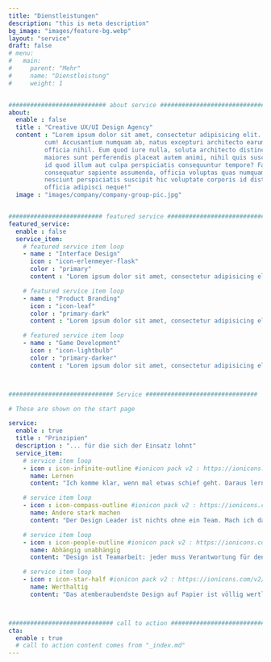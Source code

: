 ```yaml
---
title: "Dienstleistungen"
description: "this is meta description"
bg_image: "images/feature-bg.webp"
layout: "service"
draft: false
# menu:
#   main:
#     parent: "Mehr"
#     name: "Dienstleistung"
#     weight: 1


########################### about service #############################
about:
  enable : false
  title : "Creative UX/UI Design Agency"
  content : "Lorem ipsum dolor sit amet, consectetur adipisicing elit. Voluptate soluta corporis odit, optio
          cum! Accusantium numquam ab, natus excepturi architecto earum ipsa aliquam, illum, omnis rerum, eveniet
          officia nihil. Eum quod iure nulla, soluta architecto distinctio. Nesciunt odio ullam expedita, neque fugit
          maiores sunt perferendis placeat autem animi, nihil quis suscipit quibusdam ut reiciendis doloribus natus nemo
          id quod illum aut culpa perspiciatis consequuntur tempore? Facilis nam vitae iure quisquam eius harum
          consequatur sapiente assumenda, officia voluptas quas numquam placeat, alias molestias nisi laudantium
          nesciunt perspiciatis suscipit hic voluptate corporis id distinctio earum. Dolor reprehenderit fuga dolore
          officia adipisci neque!"
  image : "images/company/company-group-pic.jpg"


########################## featured service ############################
featured_service:
  enable : false
  service_item:
    # featured service item loop
    - name : "Interface Design"
      icon : "icon-erlenmeyer-flask"
      color : "primary"
      content : "Lorem ipsum dolor sit amet, consectetur adipisicing elit. Saepe enim impedit repudiandae omnis est temporibus."

    # featured service item loop
    - name : "Product Branding"
      icon : "icon-leaf"
      color : "primary-dark"
      content : "Lorem ipsum dolor sit amet, consectetur adipisicing elit. Saepe enim impedit repudiandae omnis est temporibus."

    # featured service item loop
    - name : "Game Development"
      icon : "icon-lightbulb"
      color : "primary-darker"
      content : "Lorem ipsum dolor sit amet, consectetur adipisicing elit. Saepe enim impedit repudiandae omnis est temporibus."



############################# Service ###############################

# These are shown on the start page 

service:
  enable : true
  title : "Prinzipien"
  description : "... für die sich der Einsatz lohnt"
  service_item:
    # service item loop
    - icon : icon-infinite-outline #ionicon pack v2 : https://ionicons.com/v2/
      name: Lernen
      content: "Ich komme klar, wenn mal etwas schief geht. Daraus lerne ich. Kann ich das nicht, machts mich verrückt."

    # service item loop
    - icon : icon-compass-outline #ionicon pack v2 : https://ionicons.com/v2/
      name: Andere stark machen
      content: "Der Design Leader ist nichts ohne ein Team. Mach ich das Team stark, mach ich uns alle stark."

    # service item loop
    - icon : icon-people-outline #ionicon pack v2 : https://ionicons.com/v2/
      name: Abhängig unabhängig
      content: "Design ist Teamarbeit: jeder muss Verantwortung für den anderen übernehmen und sich selbst. Es gibt keinen Star."

    # service item loop
    - icon : icon-star-half #ionicon pack v2 : https://ionicons.com/v2/
      name: Werthaltig
      content: "Das atemberaubendste Design auf Papier ist völlig wertlos, wenn Ihr nicht die Mittel habt, das ins Produkt zu bringen."



############################# call to action #################################
cta:
  enable : true
  # call to action content comes from "_index.md"
---
```

